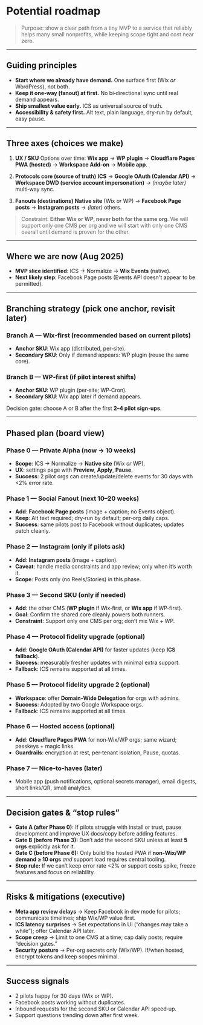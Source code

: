 # Potential roadmap

> Purpose: show a clear path from a tiny MVP to a service that reliably helps many small nonprofits, while keeping scope tight and cost near zero.

---

## Guiding principles
- **Start where we already have demand.** One surface first (Wix *or* WordPress), not both.
- **Keep it one‑way (fanout) at first.** No bi‑directional sync until real demand appears.
- **Ship smallest value early.** ICS as universal source of truth.
- **Accessibility & safety first.** Alt text, plain language, dry‑run by default, easy pause.

---

## Three axes (choices we make)

1) **UX / SKU**
   Options over time: **Wix app** → **WP plugin** → **Cloudflare Pages PWA (hosted)** → **Workspace Add‑on** → **Mobile app**.

2) **Protocols core (source of truth)**
   **ICS** → **Google OAuth (Calendar API)** → **Workspace DWD (service account impersonation)** → *(maybe later)* multi‑way sync.

3) **Fanouts (destinations)**
   **Native site** (Wix *or* WP) → **Facebook Page posts** → **Instagram posts** → *(later)* others.

> Constraint: **Either Wix or WP, never both for the same org**. We will support only one CMS per org and we will start with only one CMS overall until demand is proven for the other.

---

## Where we are now (Aug 2025)
- **MVP slice identified**: ICS → Normalize → **Wix Events** (native).
- **Next likely step**: Facebook Page posts (Events API doesn't appear to be permitted).

---

## Branching strategy (pick one anchor, revisit later)

### Branch A — Wix‑first (recommended based on current pilots)
- **Anchor SKU**: Wix app (distributed, per‑site).
- **Secondary SKU**: Only if demand appears: WP plugin (reuse the same core).

### Branch B — WP‑first (if pilot interest shifts)
- **Anchor SKU**: WP plugin (per‑site; WP‑Cron).
- **Secondary SKU**: Wix app later if demand appears.

Decision gate: choose A or B after the first **2–4 pilot sign‑ups**.

---

## Phased plan (board view)

### Phase 0 — Private Alpha (now → 10 weeks)
- **Scope**: ICS → Normalize → **Native site** (Wix *or* WP).
- **UX**: settings page with **Preview**, **Apply**, **Pause**.
- **Success**: 2 pilot orgs can create/update/delete events for 30 days with <2% error rate.

### Phase 1 — Social Fanout (next 10–20 weeks)
- **Add**: **Facebook Page posts** (image + caption; no Events object).
- **Keep**: Alt text required; dry‑run by default; per‑org daily caps.
- **Success**: same pilots post to Facebook without duplicates; updates patch cleanly.

### Phase 2 — Instagram (only if pilots ask)
- **Add**: **Instagram posts** (image + caption).
- **Caveat**: handle media constraints and app review; only when it’s worth it.
- **Scope**: Posts only (no Reels/Stories) in this phase.

### Phase 3 — Second SKU (only if needed)
- **Add**: the other CMS (**WP plugin** if Wix‑first, or **Wix app** if WP‑first).
- **Goal**: Confirm the shared core cleanly powers both runners.
- **Constraint**: Support only one CMS per org; don’t mix Wix + WP.

### Phase 4 — Protocol fidelity upgrade (optional)
- **Add**: **Google OAuth (Calendar API)** for faster updates (keep **ICS fallback**).
- **Success**: measurably fresher updates with minimal extra support.
- **Fallback**: ICS remains supported at all times.

### Phase 5 — Protocol fidelity upgrade 2 (optional)
- **Workspace**: offer **Domain‑Wide Delegation** for orgs with admins.
- **Success**: Adopted by two Google Workspace orgs.
- **Fallback**: ICS remains supported at all times.

### Phase 6 — Hosted access (optional)
- **Add**: **Cloudflare Pages PWA** for non‑Wix/WP orgs; same wizard; passkeys + magic links.
- **Guardrails**: encryption at rest, per‑tenant isolation, Pause, quotas.

### Phase 7 — Nice‑to‑haves (later)
- Mobile app (push notifications, optional secrets manager), email digests, short links/QR, small analytics.

---

## Decision gates & “stop rules”
- **Gate A (after Phase 0):** If pilots struggle with install or trust, pause development and improve UX docs/copy before adding features.
- **Gate B (before Phase 3):** Don’t add the second SKU unless at least **5 orgs** explicitly ask for it.
- **Gate C (before Phase 6):** Only build the hosted PWA if **non‑Wix/WP demand ≥ 10 orgs** *and* support load requires central tooling.
- **Stop rule:** If we can’t keep error rate <2% or support costs spike, freeze features and focus on reliability.

---

## Risks & mitigations (executive)
- **Meta app review delays** → Keep Facebook in dev mode for pilots; communicate timelines; ship Wix/WP value first.
- **ICS latency surprises** → Set expectations in UI (“changes may take a while”); offer Calendar API later.
- **Scope creep** → Limit to one CMS at a time; cap daily posts; require “decision gates.”
- **Security posture** → Per‑org secrets only (Wix/WP). If/when hosted, encrypt tokens and keep scopes minimal.

---

## Success signals
- 2 pilots happy for 30 days (Wix or WP).
- Facebook posts working without duplicates.
- Inbound requests for the second SKU or Calendar API speed‑up.
- Support questions trending down after first week.
